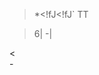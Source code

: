 <!-- Don't interpret as inline HTML -->

>*<!fJ<!fJ`
TT


<!-- Don't interpret as a table without a leading `|` -->

>6|
-|

<!-- space hard break followed by paragraph with single `-` -->
<  
    -
